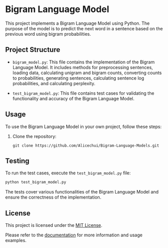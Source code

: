 # Bigram Language Model

This project implements a Bigram Language Model using Python. The purpose of the model is to predict the next word in a sentence based on the previous word using bigram probabilities.

## Project Structure

- `bigram_model.py`: This file contains the implementation of the Bigram Language Model. It includes methods for preprocessing sentences, loading data, calculating unigram and bigram counts, converting counts to probabilities, generating sentences, calculating sentence log probabilities, and calculating perplexity.

- `test_bigram_model.py`: This file contains test cases for validating the functionality and accuracy of the Bigram Language Model. 

## Usage

To use the Bigram Language Model in your own project, follow these steps:

1. Clone the repository:

   ```
   git clone https://github.com/Alicechui/Bigram-Language-Models.git
   ```



## Testing

To run the test cases, execute the `test_bigram_model.py` file:

```bash
python test_bigram_model.py
```

The tests cover various functionalities of the Bigram Language Model and ensure the correctness of the implementation.


## License

This project is licensed under the [MIT License](LICENSE).

Please refer to the [documentation](README.md) for more information and usage examples.

